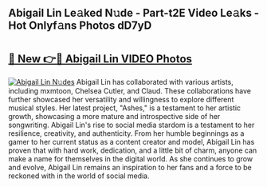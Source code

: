 ## Abigail Lin Le𝚊ked N𝚞de - Part-t2E Video Le𝚊ks - Hot Onlyf𝚊ns Photos dD7yD

# <h2><a href="http://ab51132.deff.icu/?id=Abigail+Lin">🔗 New 👉🔴 Abigail Lin VIDEO Photos</a></h2>

[![Abigail Lin N𝚞des](https://i.imgur.com/rIISA9y.gif)](http://ab51132.deff.icu/?id=Abigail+Lin)
Abigail Lin has collaborated with various artists, including mxmtoon, Chelsea Cutler, and Claud. These collaborations have further showcased her versatility and willingness to explore different musical styles. Her latest project, "Ashes," is a testament to her artistic growth, showcasing a more mature and introspective side of her songwriting. Abigail Lin's rise to social media stardom is a testament to her resilience, creativity, and authenticity. From her humble beginnings as a gamer to her current status as a content creator and model, Abigail Lin has proven that with hard work, dedication, and a little bit of charm, anyone can make a name for themselves in the digital world. As she continues to grow and evolve, Abigail Lin remains an inspiration to her fans and a force to be reckoned with in the world of social media.
